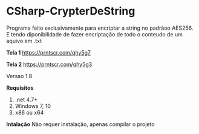 # CSharp-CrypterDeString
Programa feito exclusivamente para encriptar a string no padrãoo AES256.
E tendo diponibilidade de fazer encriptação de todo o conteudo de um aquivo em .txt

<b>Tela 1</b>
https://prntscr.com/qhy5g7

<b>Tela 2</b>
https://prntscr.com/qhy5g3


Versao 1.8

<b>Requisitos</b>
<ol>
 <li>.net 4.7+</li>
 <li>Windows 7, 10</li>
 <li>x86 ou x64</li>
</ol>

<b>Intalação</b>
Não requer instalação, apenas compilar o projeto 

